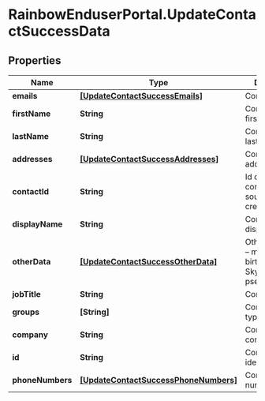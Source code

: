 # RainbowEnduserPortal.UpdateContactSuccessData

## Properties

Name | Type | Description | Notes
------------ | ------------- | ------------- | -------------
**emails** | [**[UpdateContactSuccessEmails]**](UpdateContactSuccessEmails.md) | Contact emails | 
**firstName** | **String** | Contact firstName | 
**lastName** | **String** | Contact lastName | 
**addresses** | [**[UpdateContactSuccessAddresses]**](UpdateContactSuccessAddresses.md) | Contact addresses | 
**contactId** | **String** | Id of the contact coming from the source who created it | 
**displayName** | **String** | Contact displayName | 
**otherData** | [**[UpdateContactSuccessOtherData]**](UpdateContactSuccessOtherData.md) | Other user data – may include birthday date, Skype/Facebook pseudo/profile | 
**jobTitle** | **String** | Contact jobTitle | 
**groups** | **[String]** | Contact groups type | 
**company** | **String** | Contact company | 
**id** | **String** | Contact unique identifier | 
**phoneNumbers** | [**[UpdateContactSuccessPhoneNumbers]**](UpdateContactSuccessPhoneNumbers.md) | Contact phone numbers | 



